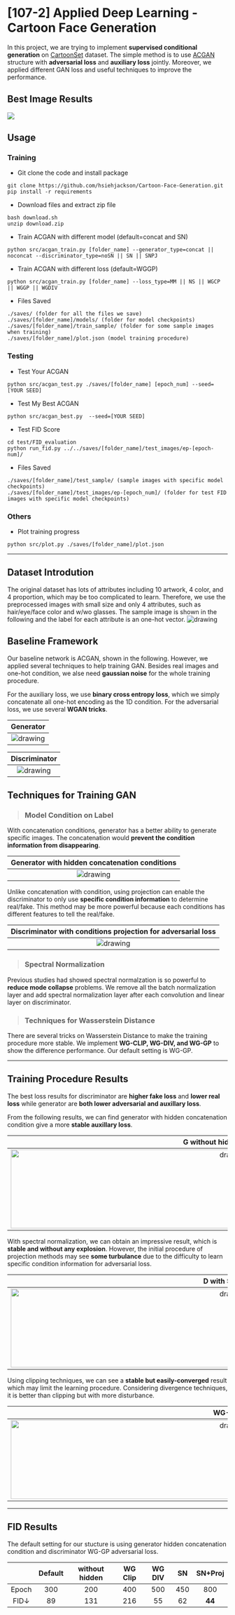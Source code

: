 # [107-2] Applied Deep Learning - Cartoon Face Generation
In this project, we are trying to implement **supervised conditional generation** on [CartoonSet](https://google.github.io/cartoonset/index.html) dataset. The simple method is to use [ACGAN](https://arxiv.org/pdf/1610.09585.pdf) structure with **adversarial loss** and **auxiliary loss** jointly. Moreover, we applied different GAN loss and useful techniques to improve the performance.  


## Best Image Results
![](image/best.gif)

## Usage
### Training
* Git clone the code and install package
```
git clone https://github.com/hsiehjackson/Cartoon-Face-Generation.git
pip install -r requirements
```
* Download files and extract zip file
```
bash download.sh
unzip download.zip
```
* Train ACGAN with different model (default=concat and SN)
```
python src/acgan_train.py [folder_name] --generator_type=concat || noconcat --discriminator_type=noSN || SN || SNPJ
```

* Train ACGAN with different loss (default=WGGP)
```
python src/acgan_train.py [folder_name] --loss_type=MM || NS || WGCP || WGGP || WGDIV
```
* Files Saved
```
./saves/ (folder for all the files we save)
./saves/[folder_name]/models/ (folder for model checkpoints)
./saves/[folder_name]/train_sample/ (folder for some sample images when training)
./saves/[folder_name]/plot.json (model training procedure)
```

### Testing

* Test Your ACGAN
```
python src/acgan_test.py ./saves/[folder_name] [epoch_num] --seed=[YOUR SEED]
```
* Test My Best ACGAN
```
python src/acgan_best.py  --seed=[YOUR SEED]
```

* Test FID Score
```
cd test/FID_evaluation
python run_fid.py ../../saves/[folder_name]/test_images/ep-[epoch-num]/
```
* Files Saved
```
./saves/[folder_name]/test_sample/ (sample images with specific model checkpoints)
./saves/[folder_name]/test_images/ep-[epoch_num]/ (folder for test FID images with specific model checkpoints)
```
### Others
* Plot training progress
```
python src/plot.py ./saves/[folder_name]/plot.json
```

---
## Dataset Introdution
The original dataset has lots of attributes including 10 artwork, 4 color, and 4 proportion, which may be too complicated to learn. Therefore, we use the preprocessed images with small size and only 4 attributes, such as hair/eye/face color and w/wo glasses. The sample image is shown in the following and the label for each attribute is an one-hot vector.
<img src="https://i.imgur.com/MaCIZKg.jpg" alt="drawing"/> 

## Baseline Framework
Our baseline network is ACGAN, shown in the following. However, we applied several techniques to help training GAN. Besides real images and one-hot condition, we alse need **gaussian noise** for the whole training procedure.

For the auxiliary loss, we use **binary cross entropy loss**, which we simply concatenate all one-hot encoding as the 1D condition. For the adversarial loss, we use several **WGAN tricks**.


| Generator  | 
| :--------: |
| <img src="https://i.imgur.com/nTNYR6W.png" alt="drawing"/> |

| Discriminator  | 
| :--------: |
| <img src="https://i.imgur.com/3bM78Wp.png" alt="drawing"/> |


## Techniques for Training GAN
> ### Model Condition on Label
With concatenation conditions, generator has a better ability to generate specific images. The concatenation would **prevent the condition information from disappearing**.

| Generator  with hidden concatenation conditions| 
| :--------: |
| <img src="https://i.imgur.com/LAfK063.png" alt="drawing"/> |

Unlike concatenation with condition, using projection can enable the discriminator to only use **specific condition information** to determine real/fake. This method may be more powerful because each conditions has different features to tell the real/fake.

| Discriminator with conditions projection for adversarial loss| 
| :--------: |
| <img src="https://i.imgur.com/QTRFMiO.png" alt="drawing"/> |

> ### Spectral Normalization
Previous studies had showed spectral normalzation is so powerful to **reduce mode collapse** problems. We remove all the batch normalization layer and add spectral normalization layer after each convolution and linear layer on discriminator. 

> ### Techniques for Wasserstein Distance
There are several tricks on Wasserstein Distance to make the training procedure more stable. We implement **WG-CLIP, WG-DIV, and WG-GP** to show the difference performance. Our default setting is  WG-GP.

---
## Training Procedure Results
The best loss results for discriminator are **higher fake loss** and **lower real loss** while generator are **both lower adversarial and auxillary loss**.

From the following results, we can find generator with hidden concatenation condition give a more **stable auxillary loss**.

| G without hidden condition| G with hidden condition|
| :--------: | :--------: |
| <img src="https://i.imgur.com/3k6DgVH.png" alt="drawing" width="1000" height="180"/> |<img src="https://i.imgur.com/cwt4RCr.png" alt="drawing" width="1000" height="180"/> |

With spectral normalization, we can obtain an impressive result, which is **stable and without any explosion**. However, the initial procedure of projection methods may see **some turbulance** due to the difficulty to learn specific condition information for adversarial loss.

| D with SN layer | D with SN layer + projection|
| :--------: | :--------: |
| <img src="https://i.imgur.com/bGolb7D.png" alt="drawing" width="1000" height="180"/> |<img src="https://i.imgur.com/Vk43EV1.png" alt="drawing" width="1000"  height="180"/> |

Using clipping techniques, we can see a **stable but easily-converged** result which may limit the learning procedure. Considering divergence techniques, it is better than clipping but with more disturbance. 

| WG-CLIP | WG-DIV |
| :--------: | :--------: |
| <img src="https://i.imgur.com/PtIaG6h.png" alt="drawing" width="1000"  height="180"/> |<img src="https://i.imgur.com/psBkOiF.png" alt="drawing" width="1000" height="180"/> |

---
## FID Results

The default setting for our stucture is using generator hidden concatenation condition and discriminator WG-GP adversarial loss.

| | Default | without hidden | WG Clip | WG DIV | SN | SN+Proj |
| :--------: | :--------: | :--------: | :--------: | :--------: | :--------: | :--------: |
|Epoch|300|200|400|500|450|800|
|FID↓|89|131|216|55|62|**44**|

